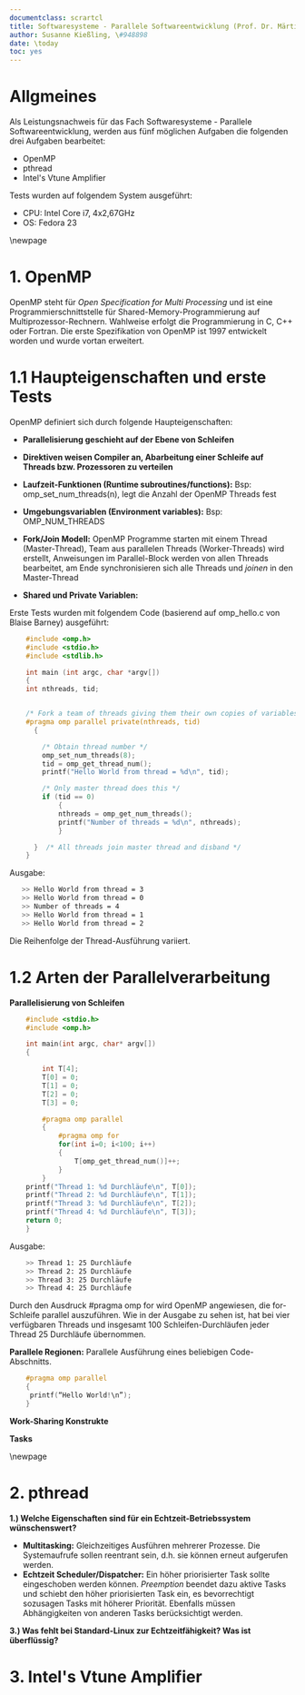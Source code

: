 ```yaml
---
documentclass: scrartcl
title: Softwaresysteme - Parallele Softwareentwicklung (Prof. Dr. Märtin)
author: Susanne Kießling, \#948898
date: \today
toc: yes
---
```




# Allgmeines

Als Leistungsnachweis für das Fach Softwaresysteme -
Parallele Softwareentwicklung, werden aus fünf möglichen Aufgaben die folgenden drei Aufgaben bearbeitet:

* OpenMP
* pthread
* Intel's Vtune Amplifier

Tests wurden auf folgendem System ausgeführt:

 - CPU: Intel Core i7, 4x2,67GHz
 - OS: Fedora 23

\newpage

# 1. OpenMP

OpenMP steht für *Open Specification for Multi Processing* und ist eine
Programmierschnittstelle für Shared-Memory-Programmierung auf
Multiprozessor-Rechnern. Wahlweise erfolgt die Programmierung in C, C++ oder
Fortran. Die erste Spezifikation von OpenMP ist 1997 entwickelt worden und
wurde vortan erweitert.


# 1.1 Haupteigenschaften und erste Tests

OpenMP definiert sich durch folgende Haupteigenschaften:

* **Parallelisierung geschieht auf der Ebene von Schleifen**
* **Direktiven weisen Compiler an, Abarbeitung einer Schleife auf Threads bzw.
  Prozessoren zu verteilen**

* **Laufzeit-Funktionen (Runtime subroutines/functions):**
    Bsp: omp_set_num_threads(n), legt die Anzahl der OpenMP Threads fest
* **Umgebungsvariablen (Environment variables):**
    Bsp: OMP_NUM_THREADS
* **Fork/Join Modell:** 
    OpenMP Programme starten mit einem Thread (Master-Thread),
    Team aus parallelen Threads (Worker-Threads) wird erstellt, Anweisungen im
    Parallel-Block werden von allen Threads bearbeitet, am Ende synchronisieren
    sich alle Threads und *joinen* in den Master-Thread 
* **Shared und Private Variablen:**
    

Erste Tests wurden mit folgendem Code (basierend auf omp_hello.c von Blaise
Barney) ausgeführt:

```C
    #include <omp.h>
    #include <stdio.h>
    #include <stdlib.h>

    int main (int argc, char *argv[]) 
    {
    int nthreads, tid;


    /* Fork a team of threads giving them their own copies of variables */
    #pragma omp parallel private(nthreads, tid)
      {

        /* Obtain thread number */
        omp_set_num_threads(8);
        tid = omp_get_thread_num();
        printf("Hello World from thread = %d\n", tid);

        /* Only master thread does this */
        if (tid == 0) 
            {
            nthreads = omp_get_num_threads();
            printf("Number of threads = %d\n", nthreads);
            }

      }  /* All threads join master thread and disband */
    }

```

Ausgabe:

```bash
   >> Hello World from thread = 3
   >> Hello World from thread = 0
   >> Number of threads = 4
   >> Hello World from thread = 1
   >> Hello World from thread = 2
```

Die Reihenfolge der Thread-Ausführung variiert.


# 1.2 Arten der Parallelverarbeitung

**Parallelisierung von Schleifen**

```C
    #include <stdio.h>
    #include <omp.h>

    int main(int argc, char* argv[])
    {

        int T[4];
        T[0] = 0;
        T[1] = 0;
        T[2] = 0;
        T[3] = 0;

        #pragma omp parallel
        {
            #pragma omp for
            for(int i=0; i<100; i++)
            {
                T[omp_get_thread_num()]++;
            }
        }
    printf("Thread 1: %d Durchläufe\n", T[0]);
    printf("Thread 2: %d Durchläufe\n", T[1]);
    printf("Thread 3: %d Durchläufe\n", T[2]);
    printf("Thread 4: %d Durchläufe\n", T[3]);
    return 0;
    }
```

Ausgabe:

```bash
    >> Thread 1: 25 Durchläufe
    >> Thread 2: 25 Durchläufe
    >> Thread 3: 25 Durchläufe
    >> Thread 4: 25 Durchläufe
```

Durch den Ausdruck #pragma omp for wird OpenMP angewiesen, die for-Schleife
parallel auszuführen. Wie in der Ausgabe zu sehen ist, hat bei vier verfügbaren Threads und insgesamt 100 Schleifen-Durchläufen jeder Thread 25 Durchläufe übernommen.


**Parallele Regionen:** Parallele Ausführung eines beliebigen Code-Abschnitts.

```C
    #pragma omp parallel
    {
     printf(“Hello World!\n”);
    }
```


**Work-Sharing Konstrukte**

**Tasks**



\newpage

# 2. pthread 

**1.) Welche Eigenschaften sind für ein Echtzeit-Betriebssystem wünschenswert?**


* **Multitasking:** Gleichzeitiges Ausführen mehrerer Prozesse. Die
  Systemaufrufe sollen reentrant sein, d.h. sie können erneut aufgerufen werden.
* **Echtzeit Scheduler/Dispatcher:** Ein höher priorisierter Task sollte
  eingeschoben werden können. *Preemption* beendet dazu aktive Tasks und schiebt
  den höher priorisierten Task ein, es bevorrechtigt sozusagen Tasks mit höherer
  Priorität. Ebenfalls müssen Abhängigkeiten von anderen Tasks berücksichtigt
  werden.


**3.) Was fehlt bei Standard-Linux zur Echtzeitfähigkeit? Was ist überflüssig?**

# 3. Intel's Vtune Amplifier
